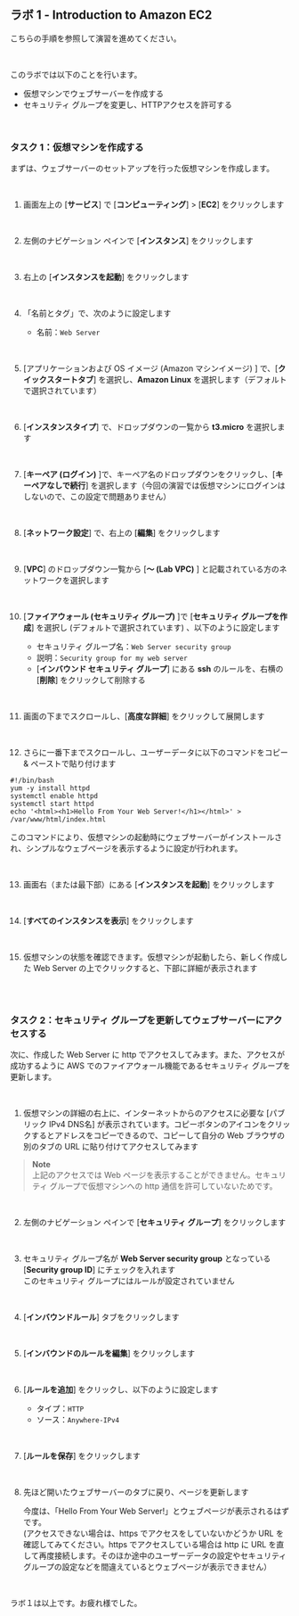 ## ラボ 1 - Introduction to Amazon EC2

こちらの手順を参照して演習を進めてください。

<br />

このラボでは以下のことを行います。

- 仮想マシンでウェブサーバーを作成する
- セキュリティ グループを変更し、HTTPアクセスを許可する

<br />

### タスク 1：仮想マシンを作成する

まずは、ウェブサーバーのセットアップを行った仮想マシンを作成します。

<br />

1.  画面左上の [**サービス**] で [**コンピューティング**] > [**EC2**] をクリックします    

<br />

2.  左側のナビゲーション ペインで [**インスタンス**] をクリックします

<br />

3.  右上の [**インスタンスを起動**] をクリックします
      
<br />

4.  「名前とタグ」で、次のように設定します

    - 名前：`Web Server`  

<br />
    
5.  [アプリケーションおよび OS イメージ (Amazon マシンイメージ) ] で、[**クイックスタートタブ**] を選択し、**Amazon Linux** を選択します（デフォルトで選択されています）  
      
<br />

6.  [**インスタンスタイプ**] で、ドロップダウンの一覧から **t3.micro** を選択します
      
<br />

7.  [**キーペア (ログイン)** ]で、キーペア名のドロップダウンをクリックし、[**キーペアなしで続行**] を選択します（今回の演習では仮想マシンにログインはしないので、この設定で問題ありません）  
      
<br />

8.  [**ネットワーク設定**] で、右上の [**編集**] をクリックします
      
<br />

9.  [**VPC**] のドロップダウン一覧から [**～ (Lab VPC)** ] と記載されている方のネットワークを選択します

<br />

10.  [**ファイアウォール (セキュリティ グループ)** ]で [**セキュリティ グループを作成**] を選択し (デフォルトで選択されています) 、以下のように設定します
      
     - セキュリティ グループ名：`Web Server security group`  
     - 説明：`Security group for my web server`
     - [**インバウンド セキュリティ グループ**] にある **ssh** のルールを、右横の [**削除**] をクリックして削除する  
  
<br />

11.  画面の下までスクロールし、[**高度な詳細**] をクリックして展開します
      
<br />

12.  さらに一番下までスクロールし、ユーザーデータに以下のコマンドをコピー & ペーストで貼り付けます

```
#!/bin/bash  
yum -y install httpd  
systemctl enable httpd  
systemctl start httpd  
echo '<html><h1>Hello From Your Web Server!</h1></html>' > /var/www/html/index.html
```  

このコマンドにより、仮想マシンの起動時にウェブサーバーがインストールされ、シンプルなウェブページを表示するように設定が行われます。  
  
<br />

13.  画面右（または最下部）にある [**インスタンスを起動**] をクリックします

<br />

14.  [**すべてのインスタンスを表示**] をクリックします

<br />

15.  仮想マシンの状態を確認できます。仮想マシンが起動したら、新しく作成した Web Server の上でクリックすると、下部に詳細が表示されます
      
<br />

<br />

### タスク 2：セキュリティ グループを更新してウェブサーバーにアクセスする

次に、作成した Web Server に http でアクセスしてみます。また、アクセスが成功するように AWS でのファイアウォール機能であるセキュリティ グループを更新します。

<br />

1.  仮想マシンの詳細の右上に、インターネットからのアクセスに必要な [パブリック IPv4 DNS名] が表示されています。コピーボタンのアイコンをクリックするとアドレスをコピーできるので、コピーして自分の Web ブラウザの別のタブの URL に貼り付けてアクセスしてみます

> **Note**      
> 上記のアクセスでは Web ページを表示することができません。セキュリティ グループで仮想マシンへの http 通信を許可していないためです。  
      
<br />

2.  左側のナビゲーション ペインで [**セキュリティ グループ**] をクリックします
      
<br />

3.  セキュリティ グループ名が **Web Server security group** となっている [**Security group ID**] にチェックを入れます   
    このセキュリティ グループにはルールが設定されていません

<br />

4.  [**インバウンドルール**] タブをクリックします

<br />

5.  [**インバウンドのルールを編集**] をクリックします

<br />

6.  [**ルールを追加**] をクリックし、以下のように設定します

    - タイプ：`HTTP`  
    - ソース：`Anywhere-IPv4`  

<br />

7.  [**ルールを保存**] をクリックします  

<br />

8.  先ほど開いたウェブサーバーのタブに戻り、ページを更新します
      
    今度は、「Hello From Your Web Server!」とウェブページが表示されるはずです。  
    (アクセスできない場合は、https でアクセスをしていないかどうか URL を確認してみてください。https でアクセスしている場合は http に URL を直して再度接続します。そのほか途中のユーザーデータの設定やセキュリティ グループの設定などを間違えているとウェブページが表示できません）  
      
<br />

ラボ１は以上です。お疲れ様でした。
